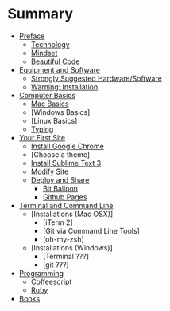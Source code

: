 # Summary

* [Preface](preface/README.md)
  * [Technology](preface/technology.md)
  * [Mindset](preface/mindset.md)
  * [Beautiful Code](preface/beautiful_code.md)
* [Equipment and Software](equipment_and_software/README.md)
   * [Strongly Suggested Hardware/Software](equipment_and_software/strongly_suggested_hardware.md)
   * [Warning: Installation](equipment_and_software/installation.md)
* [Computer Basics](computer_basics/README.md)
  * [Mac Basics](computer_basics/mac_keyboard_shortcuts.md)
  * [Windows Basics]
  * [Linux Basics]
  * [Typing](computer_basics/typing.md)
* [Your First Site](first_site/README.md)
   * [Install Google Chrome](first_site/install_google_chrome.md)
   * [Choose a theme]
   * [Install Sublime Text 3](first_site/install_sublime.md)
   * [Modify Site](first_site/modify.md)
   * [Deploy and Share](first_site/deployment.md)
       * [Bit Balloon](first_site/deployment/bit_balloon.md)
       * [Github Pages](first_site/deployment/github_pages.md)
* [Terminal and Command Line](terminal/README.md)
   * [Installations (Mac OSX)]
       * [iTerm 2]
       * [Git via Command Line Tools]
       * [oh-my-zsh]
   * [Installations (Windows)]
       * [Terminal ???]
       * [git ???]
* [Programming](programming/README.md)
  * [Coffeescript](programming/coffeescript/README.md)
  * [Ruby](programming/ruby/README.md)
* [Books](books/README.md)

